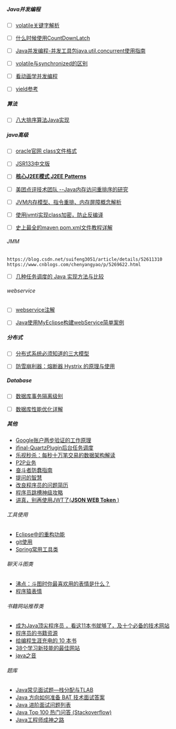##### Java并发编程

- [ ] [volatile关键字解析](http://www.cnblogs.com/dolphin0520/p/3920373.html)

- [ ] [什么时候使用CountDownLatch](http://www.importnew.com/15731.html)

- [ ] [Java并发编程-并发工具包java.util.concurrent使用指南](https://blog.csdn.net/axi295309066/article/details/65665090)

- [ ] [volatile与synchronized的区别](https://mp.weixin.qq.com/s/7bpDhp_rn564n8xMnpXE1g) 

- [ ] [看动画学并发编程](http://ifeve.com/java-concurrent-animated/)

- [ ] [yield参考](https://www.cnblogs.com/java-spring/p/8309931.html)


##### 算法

- [ ] [八大排序算法Java实现](https://juejin.im/entry/59cf64575188256c4b727980)


##### java高级

- [ ] [oracle官网 class文件格式](https://docs.oracle.com/javase/specs/jvms/se7/html/jvms-4.html#jvms-4.10.1.9.aastore)

- [ ] [JSR133中文版](http://ifeve.com/jsr133-cn/)

- [ ] [**核心J2EE模式 J2EE Patterns**](http://corej2eepatterns.com/)

- [ ] [美团点评技术团队  --Java内存访问重排序的研究](https://tech.meituan.com/java-memory-reordering.html)

- [ ] [JVM内存模型、指令重排、内存屏障概念解析](https://www.cnblogs.com/chenyangyao/p/5269622.html)

- [ ] [使用jvmti实现class加密，防止反编译](https://blog.csdn.net/u011311291/article/details/78131243/)
- [ ] [史上最全的maven pom.xml文件教程详解](https://blog.csdn.net/yaerfeng/article/details/26448417)

###### JMM
```
https://blog.csdn.net/suifeng3051/article/details/52611310
https://www.cnblogs.com/chenyangyao/p/5269622.html
```

- [ ] [几种任务调度的 Java 实现方法与比较](https://www.ibm.com/developerworks/cn/java/j-lo-taskschedule/)

###### webservice

- [ ] [webservice注解](http://418684644-qq-com.iteye.com/blog/1208149)
- [ ] [Java使用MyEclipse构建webService简单案例](http://www.cnblogs.com/lee0oo0/archive/2013/01/25/2876357.html)



##### 分布式

- [ ] [分布式系统必须知道的三大模型](https://mp.weixin.qq.com/s/u3t6qBh-a_TiBoxfqT_0Ug)

- [ ] [防雪崩利器：熔断器 Hystrix 的原理与使用](https://segmentfault.com/a/1190000005988895)


##### Database

- [ ] [数据库事务隔离级别](https://blog.csdn.net/jiesa/article/details/51317164)

- [ ] [数据库性能优化详解](https://blog.csdn.net/yzllz001/article/details/54848513)


##### 其他

- [Google账户两步验证的工作原理](https://blog.seetee.me/post/2011/google-two-step-verification/)
- [jfinal-QuartzPlugin后台任务调度](https://www.tuicool.com/articles/UzEZVbr)
- [乐视秒杀：每秒十万笔交易的数据架构解读](https://www.toutiao.com/i6282460032487391746/)
- [P2P业务](https://blog.csdn.net/liuc0317/article/category/2711549)
- [奋斗者防蠢指南](https://www.leiphone.com/news/201509/BhcgUsBeHJrGRWLm.html)
- [提问的智慧](http://www.dianbo.org/9238/stone/tiwendezhihui.htm)
- [改良程序员的问题简历](https://github.com/gaohailang/blog/issues/16)
- [程序员跳槽神级攻略](https://blog.csdn.net/foruok/article/details/45840147)
- [讲真，别再使用JWT了(**JSON WEB Token** )](https://www.jianshu.com/p/af8360b83a9f)

###### 工具使用

- [Eclipse中的重构功能](https://blog.csdn.net/jiafu1115/article/details/6701479)
- [git使用](https://www.cnblogs.com/specter45/p/github.html#s1)
- [Spring常用工具类](http://www.importnew.com/21413.html)

###### 聊天斗图类

- [沸点：斗图时你最喜欢用的表情是什么？](https://juejin.im/entry/58b700d661ff4b006cd20dce/detail)
- [程序猿表情](https://juejin.im/entry/594288c1ac502e006c62f5ee)

###### 书籍网站推荐类

- [成为Java顶尖程序员 ，看这11本书就够了，及十个必备的技术网站](http://www.sohu.com/a/155801182_115128)
- [程序员的书籍资源](https://zhuanlan.zhihu.com/p/23857699)
- [给编程生涯充电的 10 本书](http://gad.qq.com/article/detail/35122)
- [38个学习新技能的最佳网站](http://www.devstore.cn/essay/essayInfo/5904.html)
- [java之音](https://www.javazhiyin.com/category/javacore)

###### 题库

- [Java常见面试题—栈分配与TLAB](https://blog.csdn.net/xiaomingdetianxia/article/details/77688945)
- [Java 方向如何准备 BAT 技术面试答案](https://juejin.im/entry/59054dc41b69e60058d6ac45)
- [Java 进阶面试问题列表](https://blog.csdn.net/sinat_35512245/article/details/54582210)
- [Java Top 100 热门问答 (Stackoverflow)](https://juejin.im/entry/5937585d0ce46300574154cb)
- [Java工程师成神之路](http://www.hollischuang.com/archives/489)